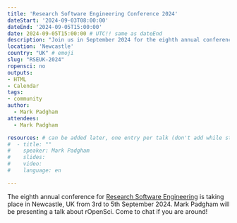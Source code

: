 ```yaml
---
title: 'Research Software Engineering Conference 2024'
dateStart: '2024-09-03T08:00:00'
dateEnd: '2024-09-05T15:00:00'
date: 2024-09-05T15:00:00 # UTC!! same as dateEnd
description: "Join us in September 2024 for the eighth annual conference for Research Software Engineering"
location: 'Newcastle'
country: "UK" # emoji
slug: "RSEUK-2024"
ropensci: no
outputs: 
- HTML
- Calendar 
tags: 
- community
author:
  - Mark Padgham
attendees:
  - Mark Padgham

resources: # can be added later, one entry per talk (don't add while still empty, add once there are resources)
#  - title: ""
#    speaker: Mark Padgham
#    slides: 
#    video: 
#    language: en

---
```


The eighth annual conference for [Research Software Engineering](https://rsecon24.society-rse.org/programme/schedule/) is taking place in Newcastle, UK from 3rd to 5th September 2024. Mark Padgham will be presenting a talk about rOpenSci. Come to chat if you are around!